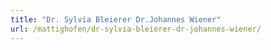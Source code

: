 ```yaml
---
title: "Dr. Sylvia Bleierer Dr.Johannes Wiener"
url: /mattighofen/dr-sylvia-bleierer-dr-johannes-wiener/
---
```

